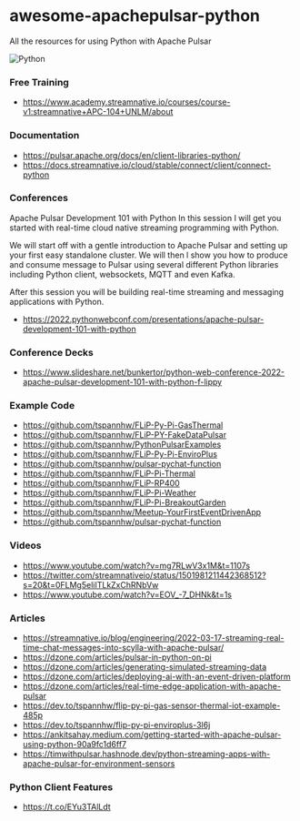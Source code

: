 # awesome-apachepulsar-python

All the resources for using Python with Apache Pulsar

![Python](https://pbs.twimg.com/media/FMzKpMkXEAA4OgY?format=jpg&name=large)

### Free Training

* https://www.academy.streamnative.io/courses/course-v1:streamnative+APC-104+UNLM/about


### Documentation

* https://pulsar.apache.org/docs/en/client-libraries-python/
* https://docs.streamnative.io/cloud/stable/connect/client/connect-python

### Conferences

Apache Pulsar Development 101 with Python
In this session I will get you started with real-time cloud native streaming programming with Python.

We will start off with a gentle introduction to Apache Pulsar and setting up your first easy standalone cluster. We will then l show you how to produce and consume message to Pulsar using several different Python libraries including Python client, websockets, MQTT and even Kafka.

After this session you will be building real-time streaming and messaging applications with Python.

* https://2022.pythonwebconf.com/presentations/apache-pulsar-development-101-with-python

### Conference Decks

* https://www.slideshare.net/bunkertor/python-web-conference-2022-apache-pulsar-development-101-with-python-f-lippy

### Example Code

* https://github.com/tspannhw/FLiP-Py-Pi-GasThermal
* https://github.com/tspannhw/FLiP-PY-FakeDataPulsar
* https://github.com/tspannhw/PythonPulsarExamples
* https://github.com/tspannhw/FLiP-Py-Pi-EnviroPlus
* https://github.com/tspannhw/pulsar-pychat-function
* https://github.com/tspannhw/FLiP-Pi-Thermal
* https://github.com/tspannhw/FLiP-RP400
* https://github.com/tspannhw/FLiP-Pi-Weather
* https://github.com/tspannhw/FLiP-Pi-BreakoutGarden
* https://github.com/tspannhw/Meetup-YourFirstEventDrivenApp
* https://github.com/tspannhw/pulsar-pychat-function


### Videos

* https://www.youtube.com/watch?v=mg7RLwV3x1M&t=1107s
* https://twitter.com/streamnativeio/status/1501981211442368512?s=20&t=0FLMg5eliITLkZxChRNbVw
* https://www.youtube.com/watch?v=EOV_-7_DHNk&t=1s

### Articles

* https://streamnative.io/blog/engineering/2022-03-17-streaming-real-time-chat-messages-into-scylla-with-apache-pulsar/
* https://dzone.com/articles/pulsar-in-python-on-pi
* https://dzone.com/articles/generating-simulated-streaming-data
* https://dzone.com/articles/deploying-ai-with-an-event-driven-platform
* https://dzone.com/articles/real-time-edge-application-with-apache-pulsar
* https://dev.to/tspannhw/flip-py-pi-gas-sensor-thermal-iot-example-485p
* https://dev.to/tspannhw/flip-py-pi-enviroplus-3l6j
* https://ankitsahay.medium.com/getting-started-with-apache-pulsar-using-python-90a9fc1d6ff7
* https://timwithpulsar.hashnode.dev/python-streaming-apps-with-apache-pulsar-for-environment-sensors

### Python Client Features

* https://t.co/EYu3TAlLdt
